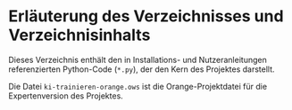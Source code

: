 # Erläuterung des Verzeichnisses und Verzeichnisinhalts

Dieses Verzeichnis enthält den in Installations- und Nutzeranleitungen referenzierten Python-Code (`*.py`), der den Kern des Projektes darstellt.

Die Datei `ki-trainieren-orange.ows` ist die Orange-Projektdatei für die Expertenversion des Projektes.
